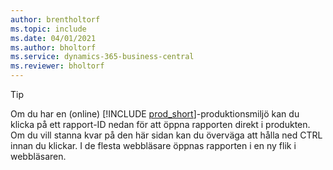```yaml
---
author: brentholtorf
ms.topic: include
ms.date: 04/01/2021
ms.author: bholtorf
ms.service: dynamics-365-business-central
ms.reviewer: bholtorf
---
```


> [!TIP]
> Om du har en (online) [!INCLUDE [prod_short](prod_short.md)]-produktionsmiljö kan du klicka på ett rapport-ID nedan för att öppna rapporten direkt i produkten. Om du vill stanna kvar på den här sidan kan du överväga att hålla ned CTRL innan du klickar. I de flesta webbläsare öppnas rapporten i en ny flik i webbläsaren. 